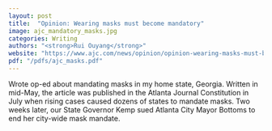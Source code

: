 ```yaml
---
layout: post
title:  "Opinion: Wearing masks must become mandatory"
image: ajc_mandatory_masks.jpg
categories: Writing 
authors: "<strong>Rui Ouyang</strong>"
website: "https://www.ajc.com/news/opinion/opinion-wearing-masks-must-become-mandatory/CuAkakHXNcEnCD0xTABMrJ/"
pdf: "/pdfs/ajc_masks.pdf"
---
```


Wrote op-ed about mandating masks in my home state, Georgia. Written in mid-May, the article was published in the Atlanta Journal Constitution in July when rising cases caused dozens of states to mandate masks. Two weeks later, our State Governor Kemp sued Atlanta City Mayor Bottoms to end her city-wide mask mandate.
